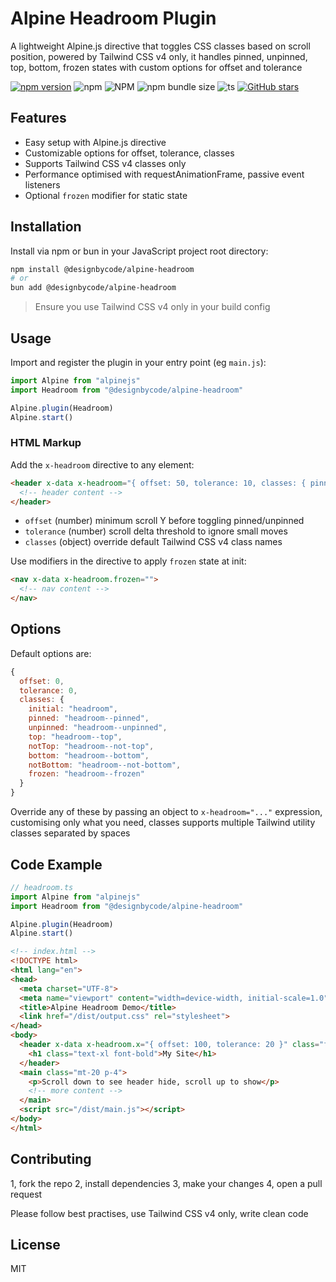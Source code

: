 # Alpine Headroom Plugin

A lightweight Alpine.js directive that toggles CSS classes based on scroll position, powered by Tailwind CSS v4 only, it handles pinned, unpinned, top, bottom, frozen states with custom options for offset and tolerance

[![npm version](https://badge.fury.io/js/@designbycode%2Falpine-headroom.svg)](https://badge.fury.io/js/@designbycode%2Falpine-headroom)
![npm](https://img.shields.io/npm/dt/%40designbycode/alpine-headroom)
![NPM](https://img.shields.io/npm/l/%40designbycode%2Falpine-headroom)
![npm bundle size](https://img.shields.io/bundlephobia/min/%40designbycode%2Falpine-headroom)
![ts](https://badgen.net/badge/Built%20With/TypeScript/blue)
[![GitHub stars](https://img.shields.io/github/stars/DesignByCode/alpine-headroom?style=social)](https://github.com/DesignByCode/alpine-headroom/stargazers)

## Features

* Easy setup with Alpine.js directive
* Customizable options for offset, tolerance, classes
* Supports Tailwind CSS v4 classes only
* Performance optimised with requestAnimationFrame, passive event listeners
* Optional `frozen` modifier for static state

## Installation

Install via npm or bun in your JavaScript project root directory:

```bash
npm install @designbycode/alpine-headroom
# or
bun add @designbycode/alpine-headroom
```

> Ensure you use Tailwind CSS v4 only in your build config

## Usage

Import and register the plugin in your entry point (eg `main.js`):

```js
import Alpine from "alpinejs"
import Headroom from "@designbycode/alpine-headroom"

Alpine.plugin(Headroom)
Alpine.start()
```

### HTML Markup

Add the `x-headroom` directive to any element:

```html
<header x-data x-headroom="{ offset: 50, tolerance: 10, classes: { pinned: 'bg-white shadow', unpinned: 'opacity-75', frozen: 'bg-gray-500' } }">
  <!-- header content -->
</header>
```

* `offset` (number) minimum scroll Y before toggling pinned/unpinned
* `tolerance` (number) scroll delta threshold to ignore small moves
* `classes` (object) override default Tailwind CSS v4 class names

Use modifiers in the directive to apply `frozen` state at init:

```html
<nav x-data x-headroom.frozen="">
  <!-- nav content -->
</nav>
```

## Options

Default options are:

```js
{
  offset: 0,
  tolerance: 0,
  classes: {
    initial: "headroom",
    pinned: "headroom--pinned",
    unpinned: "headroom--unpinned",
    top: "headroom--top",
    notTop: "headroom--not-top",
    bottom: "headroom--bottom",
    notBottom: "headroom--not-bottom",
    frozen: "headroom--frozen"
  }
}
```

Override any of these by passing an object to `x-headroom="..."` expression, customising only what you need, classes supports multiple Tailwind utility classes separated by spaces

## Code Example

```ts
// headroom.ts
import Alpine from "alpinejs"
import Headroom from "@designbycode/alpine-headroom"

Alpine.plugin(Headroom)
Alpine.start()
```

```html
<!-- index.html -->
<!DOCTYPE html>
<html lang="en">
<head>
  <meta charset="UTF-8">
  <meta name="viewport" content="width=device-width, initial-scale=1.0">
  <title>Alpine Headroom Demo</title>
  <link href="/dist/output.css" rel="stylesheet">
</head>
<body>
  <header x-data x-headroom.x="{ offset: 100, tolerance: 20 }" class="fixed top-0 w-full p-4 transition-all duration-300">
    <h1 class="text-xl font-bold">My Site</h1>
  </header>
  <main class="mt-20 p-4">
    <p>Scroll down to see header hide, scroll up to show</p>
    <!-- more content -->
  </main>
  <script src="/dist/main.js"></script>
</body>
</html>
```

## Contributing

1, fork the repo
2, install dependencies
3, make your changes
4, open a pull request

Please follow best practises, use Tailwind CSS v4 only, write clean code

## License

MIT
